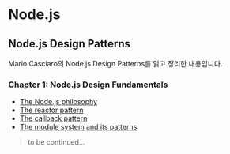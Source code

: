 # Node.js

## Node.js Design Patterns

Mario Casciaro의 Node.js Design Patterns를 읽고 정리한 내용입니다.

### Chapter 1: Node.js Design Fundamentals

- [The Node.js philosophy](nodejs_design_pattern/ch1_nodejs_design_fundamental/01-the-nodejs-philosophy.md)
- [The reactor pattern](nodejs_design_pattern/ch1_nodejs_design_fundamental/02-the-reactor-pattern.md)
- [The callback pattern](nodejs_design_pattern/ch1_nodejs_design_fundamental/03-the-callback-pattern.md)
- [The module system and its patterns](nodejs_design_pattern/ch1_nodejs_design_fundamental/04-the-module-system-and-its-patterns.md)

> to be continued...
